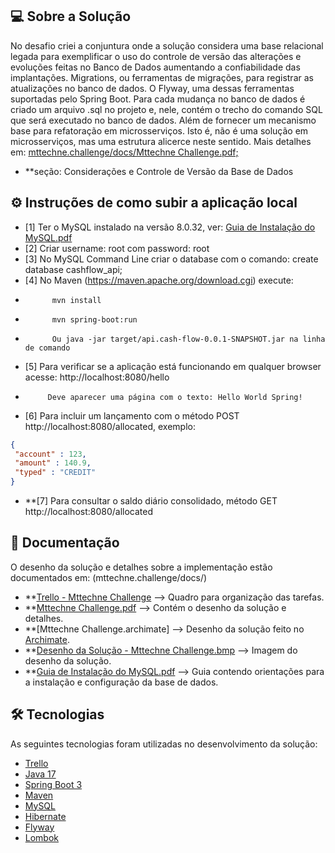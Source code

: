 ## 💻 Sobre a Solução

No desafio criei a conjuntura onde a solução considera uma base relacional legada para exemplificar o uso do controle de versão das alterações e evoluções feitas no Banco de Dados aumentando a confiabilidade das implantações. Migrations, ou ferramentas de migrações, para registrar as atualizações no banco de dados. O Flyway, uma dessas ferramentas suportadas pelo Spring Boot. Para cada mudança no banco de dados é criado um arquivo .sql no projeto e, nele, contém o trecho do comando SQL que será executado no banco de dados.
Além de fornecer um mecanismo base para refatoração em microsserviços. Isto é, não é uma solução em microsserviços, mas uma estrutura alicerce neste sentido.
Mais detalhes em: [mttechne.challenge/docs/Mttechne Challenge.pdf;](https://github.com/fabianolitmagnan/mttechne.challenge/blob/main/docs/Mttechne%20Challenge.pdf)

- **seção: Considerações e Controle de Versão da Base de Dados

## ⚙️ Instruções de como subir a aplicação local

- [1] Ter o MySQL instalado na versão 8.0.32, ver: [Guia de Instalação do MySQL.pdf](https://github.com/fabianolitmagnan/mttechne.challenge/blob/main/docs/Guia%20de%20Instala%C3%A7%C3%A3o%20do%20MySQL.pdf)
- [2] Criar username: root com password: root
- [3] No MySQL Command Line criar o database com o comando: create database cashflow_api;
- [4] No Maven (https://maven.apache.org/download.cgi) execute:
-           mvn install
-           mvn spring-boot:run
-           Ou java -jar target/api.cash-flow-0.0.1-SNAPSHOT.jar na linha de comando
- [5] Para verificar se a aplicação está funcionando em qualquer browser acesse: http://localhost:8080/hello
-          Deve aparecer uma página com o texto: Hello World Spring!
- [6] Para incluir um lançamento com o método POST http://localhost:8080/allocated, exemplo:
```JSON
{
 "account" : 123,
 "amount" : 140.9,
 "typed" : "CREDIT"
}
```
- **[7] Para consultar o saldo diário consolidado, método GET http://localhost:8080/allocated

## 📄 Documentação

O desenho da solução e detalhes sobre a implementação estão documentados em: (mttechne.challenge/docs/)

- **[Trello - Mttechne Challenge](https://trello.com/invite/b/hFTIQvJk/ATTI810cf8f7cd34d0e6b71e6179f60a15aeC658EF53/mttechne-challenge) --> Quadro para organização das tarefas.
- **[Mttechne Challenge.pdf](https://github.com/fabianolitmagnan/mttechne.challenge/blob/main/docs/Mttechne%20Challenge.pdf) --> Contém o desenho da solução e detalhes.
- **[Mttechne Challenge.archimate] --> Desenho da solução feito no [Archimate](https://www.archimatetool.com/).
- **[Desenho da Solução - Mttechne Challenge.bmp](https://github.com/fabianolitmagnan/mttechne.challenge/blob/main/docs/Desenho%20da%20Solu%C3%A7%C3%A3o%20-%20Mttechne%20Challenge.bmp) --> Imagem do desenho da solução.
- **[Guia de Instalação do MySQL.pdf](https://github.com/fabianolitmagnan/mttechne.challenge/blob/main/docs/Guia%20de%20Instala%C3%A7%C3%A3o%20do%20MySQL.pdf) --> Guia contendo orientações para a instalação e configuração da base de dados.

## 🛠 Tecnologias

As seguintes tecnologias foram utilizadas no desenvolvimento da solução:

- [Trello](https://trello.com)
- [Java 17](https://www.oracle.com/java)
- [Spring Boot 3](https://spring.io/projects/spring-boot)
- [Maven](https://maven.apache.org)
- [MySQL](https://www.mysql.com)
- [Hibernate](https://hibernate.org)
- [Flyway](https://flywaydb.org)
- [Lombok](https://projectlombok.org)
